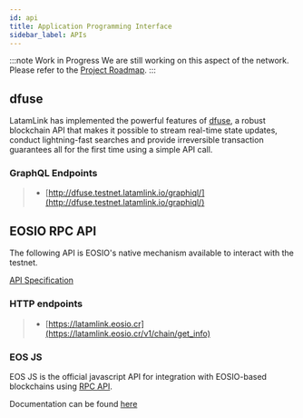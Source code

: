 ```yaml
---
id: api
title: Application Programming Interface
sidebar_label: APIs
---
```


:::note Work in Progress
We are still working on this aspect of the network. Please refer to the [Project Roadmap](../testnet/roadmap).
:::

## dfuse 	 

LatamLink has implemented the powerful features of [dfuse](https://www.dfuse.io/en), a robust blockchain API that makes it possible to stream real-time state updates, conduct lightning-fast searches and provide irreversible transaction guarantees all for the first time using a simple API call.

### GraphQL Endpoints


>  - [http://dfuse.testnet.latamlink.io/graphiql/](http://dfuse.testnet.latamlink.io/graphiql/)


## EOSIO RPC API 

The following API is EOSIO's native mechanism available to interact with the testnet.

[API Specification](https://developers.eos.io/manuals/eos/latest/nodeos/plugins/chain_api_plugin/api-reference/index)


### HTTP endpoints

> - [https://latamlink.eosio.cr](https://latamlink.eosio.cr/v1/chain/get_info)


### EOS JS

EOS JS is the official javascript API for integration with EOSIO-based blockchains using [RPC API](https://developers.eos.io/eosio-nodeos/reference).

Documentation can be found [here](https://eosio.github.io/eosjs)